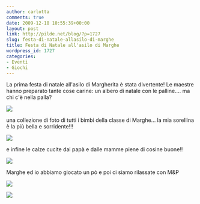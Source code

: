 ```yaml
---
author: carlotta
comments: true
date: 2009-12-18 10:55:39+00:00
layout: post
link: http://pilde.net/blog/?p=1727
slug: festa-di-natale-allasilo-di-marghe
title: Festa di Natale all'asilo di Marghe
wordpress_id: 1727
categories:
- Eventi
- Giochi
---
```


La prima festa di natale all'asilo di Margherita è stata divertente! Le maestre hanno preparato tante cose carine: un albero di natale con le palline.... ma chi c'è nella palla?

![](http://pilde.net/blog/wp-content/uploads/2009/12/palla_natale.jpg)

una collezione di foto di tutti i bimbi della classe di Marghe... la mia sorellina è la più bella e sorridente!!!

![](http://pilde.net/blog/wp-content/uploads/2009/12/foto_muro.jpg)

e infine le calze cucite dai papà e dalle mamme piene di cosine buone!!

![](http://pilde.net/blog/wp-content/uploads/2009/12/calze.jpg)

Marghe ed io abbiamo giocato un pò e poi ci siamo rilassate con M&P

![](http://pilde.net/blog/wp-content/uploads/2009/12/con_papi.jpg)

![](http://pilde.net/blog/wp-content/uploads/2009/12/con_mamma.jpg)
